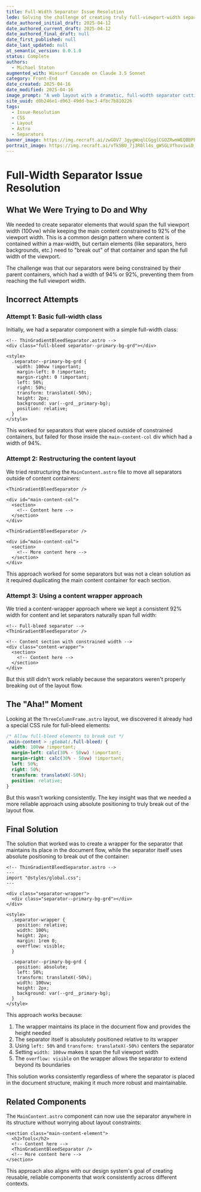 ```yaml
---
title: Full-Width Separator Issue Resolution
lede: Solving the challenge of creating truly full-viewport-width separators in a constrained layout
date_authored_initial_draft: 2025-04-12
date_authored_current_draft: 2025-04-12
date_authored_final_draft: null
date_first_published: null
date_last_updated: null
at_semantic_version: 0.0.1.0
status: Complete
authors:
  - Michael Staton
augmented_with: Winsurf Cascade on Claude 3.5 Sonnet
category: Front-End
date_created: 2025-04-16
date_modified: 2025-04-16
image_prompt: "A web layout with a dramatic, full-width separator cutting across the viewport. Visuals include layered backgrounds, CSS code snippets, and highlighted solution diagrams, symbolizing precise layout problem-solving."
site_uuid: d0b246e1-d963-49dd-bac3-4fbc7b810226
tags:
  - Issue-Resolution
  - CSS
  - Layout
  - Astro
  - Separators
banner_image: https://img.recraft.ai/zwGOV7_JgygWoqlCGgglCGOZRwmWEQBBPEpkw0SLSgo/rs:fit:2048:1024:0/raw:1/plain/abs://external/images/4d208117-2735-419c-a196-39b9703d71cb
portrait_image: https://img.recraft.ai/vTkSBU_7j3R0ll4s_gWSGLVfhoviwiD_9FkJx9CCtfc/rs:fit:1024:1820:0/raw:1/plain/abs://external/images/2dff6a22-ba8c-407b-b88a-e2f889b61d0a
---
```


# Full-Width Separator Issue Resolution

## What We Were Trying to Do and Why

We needed to create separator elements that would span the full viewport width (100vw) while keeping the main content constrained to 92% of the viewport width. This is a common design pattern where content is contained within a max-width, but certain elements (like separators, hero backgrounds, etc.) need to "break out" of that container and span the full width of the viewport.

The challenge was that our separators were being constrained by their parent containers, which had a width of 94% or 92%, preventing them from reaching the full viewport width.

## Incorrect Attempts

### Attempt 1: Basic full-width class

Initially, we had a separator component with a simple full-width class:

```astro
<!-- ThinGradientBleedSeparator.astro -->
<div class="full-bleed separator--primary-bg-grd"></div>

<style>
  .separator--primary-bg-grd {
    width: 100vw !important;
    margin-left: 0 !important;
    margin-right: 0 !important;
    left: 50%;
    right: 50%;
    transform: translateX(-50%);
    height: 2px;
    background: var(--grd__primary-bg);
    position: relative;
  }
</style>
```

This worked for separators that were placed outside of constrained containers, but failed for those inside the `main-content-col` div which had a width of 94%.

### Attempt 2: Restructuring the content layout

We tried restructuring the `MainContent.astro` file to move all separators outside of content containers:

```astro
<ThinGradientBleedSeparator />

<div id="main-content-col">
  <section>
    <!-- Content here -->
  </section>
</div>

<ThinGradientBleedSeparator />

<div id="main-content-col">
  <section>
    <!-- More content here -->
  </section>
</div>
```

This approach worked for some separators but was not a clean solution as it required duplicating the main content container for each section.

### Attempt 3: Using a content wrapper approach

We tried a content-wrapper approach where we kept a consistent 92% width for content and let separators naturally span full width:

```astro
<!-- Full-bleed separator -->
<ThinGradientBleedSeparator />

<!-- Content section with constrained width -->
<div class="content-wrapper">
  <section>
    <!-- Content here -->
  </section>
</div>
```

But this still didn't work reliably because the separators weren't properly breaking out of the layout flow.

## The "Aha!" Moment

Looking at the `ThreeColumnFrame.astro` layout, we discovered it already had a special CSS rule for full-bleed elements:

```css
/* Allow full-bleed elements to break out */
.main-content > :global(.full-bleed) {
  width: 100vw !important;
  margin-left: calc(30% - 50vw) !important;
  margin-right: calc(30% - 50vw) !important;
  left: 50%;
  right: 50%;
  transform: translateX(-50%);
  position: relative;
}
```

But this wasn't working consistently. The key insight was that we needed a more reliable approach using absolute positioning to truly break out of the layout flow.

## Final Solution

The solution that worked was to create a wrapper for the separator that maintains its place in the document flow, while the separator itself uses absolute positioning to break out of the container:

```astro
<!-- ThinGradientBleedSeparator.astro -->
---
import "@styles/global.css";
---

<div class="separator-wrapper">
  <div class="separator--primary-bg-grd"></div>
</div>

<style>
  .separator-wrapper {
    position: relative;
    width: 100%;
    height: 2px;
    margin: 1rem 0;
    overflow: visible;
  }

  .separator--primary-bg-grd {
    position: absolute;
    left: 50%;
    transform: translateX(-50%);
    width: 100vw;
    height: 2px;
    background: var(--grd__primary-bg);
  }
</style>
```

This approach works because:

1. The wrapper maintains its place in the document flow and provides the height needed
2. The separator itself is absolutely positioned relative to its wrapper
3. Using `left: 50%` and `transform: translateX(-50%)` centers the separator
4. Setting `width: 100vw` makes it span the full viewport width
5. The `overflow: visible` on the wrapper allows the separator to extend beyond its boundaries

This solution works consistently regardless of where the separator is placed in the document structure, making it much more robust and maintainable.

## Related Components

The `MainContent.astro` component can now use the separator anywhere in its structure without worrying about layout constraints:

```astro
<section class="main-content-element">
  <h2>Tools</h2>
  <!-- Content here -->
  <ThinGradientBleedSeparator />
  <!-- More content here -->
</section>
```

This approach also aligns with our design system's goal of creating reusable, reliable components that work consistently across different contexts.
